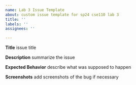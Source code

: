 ```yaml
---
name: Lab 3 Issue Template
about: custom issue template for sp24 cse110 lab 3
title: ''
labels: ''
assignees: ''

---
```


**Title**
issue title

**Description**
summarize the issue

**Expected Behavior**
describe what was supposed to happen

**Screenshots**
add screenshots of the bug if necessary
